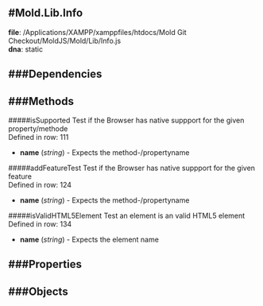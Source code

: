 
#Mold.Lib.Info
---------------------------------------

__file__: /Applications/XAMPP/xamppfiles/htdocs/Mold Git Checkout/MoldJS/Mold/Lib/Info.js  
__dna__: static  


	






###Dependencies
--------------




   
###Methods
--------------
 

#####isSupported
	Test if the Browser has native suppport for the given property/methode  
Defined in row: 111   


* __name__ (_string_) - Expects the method-/propertyname 



#####addFeatureTest
	Test if the Browser has native suppport for the given feature  
Defined in row: 124   


* __name__ (_string_) - Expects the method-/propertyname 



#####isValidHTML5Element
	Test an element is an valid HTML5 element  
Defined in row: 134   


* __name__ (_string_) - Expects the element name 



 
  
###Properties
-------------


 

###Objects
------------



		
